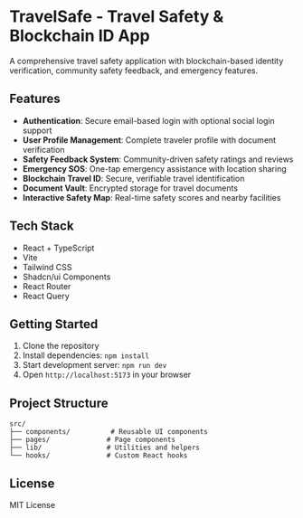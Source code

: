 # TravelSafe - Travel Safety & Blockchain ID App

A comprehensive travel safety application with blockchain-based identity verification, community safety feedback, and emergency features.

## Features

- **Authentication**: Secure email-based login with optional social login support
- **User Profile Management**: Complete traveler profile with document verification
- **Safety Feedback System**: Community-driven safety ratings and reviews
- **Emergency SOS**: One-tap emergency assistance with location sharing
- **Blockchain Travel ID**: Secure, verifiable travel identification
- **Document Vault**: Encrypted storage for travel documents
- **Interactive Safety Map**: Real-time safety scores and nearby facilities

## Tech Stack

- React + TypeScript
- Vite
- Tailwind CSS
- Shadcn/ui Components
- React Router
- React Query

## Getting Started

1. Clone the repository
2. Install dependencies: `npm install`
3. Start development server: `npm run dev`
4. Open `http://localhost:5173` in your browser

## Project Structure

```
src/
├── components/          # Reusable UI components
├── pages/              # Page components
├── lib/                # Utilities and helpers
└── hooks/              # Custom React hooks
```

## License

MIT License